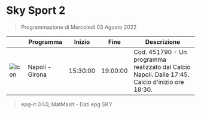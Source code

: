 # Sky Sport 2
> Programmazione di Mercoledì 03 Agosto 2022

||Programma|Inizio|Fine|Descrizione|
|---|---|---|---|---|
|![Icon](https://guidatv.sky.it/uuid/d626bb23-60e5-446d-95b8-95b95c0d0cba/cover?md5ChecksumParam=f26d0ceafef73019c1bedbaba9fa7137)|Napoli - Girona|15:30:00|19:00:00|Cod. 451790 - Un programma realizzato dal Calcio Napoli. Dalle 17:45. Calcio d&#039;inizio ore 18:30.



 > epg-it 0.1.0, MatMasIt - Dati epg SKY